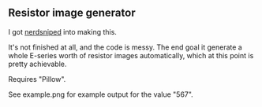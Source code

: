 ## Resistor image generator

I got [nerdsniped](https://xkcd.com/356/) into making this.

It's not finished at all, and the code is messy. The end goal it generate a
whole E-series worth of resistor images automatically, which at this point
is pretty achievable.

Requires "Pillow".

See example.png for example output for the value "567".
